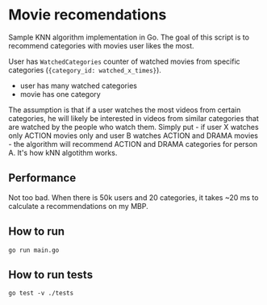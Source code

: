 # Movie recomendations
Sample KNN algorithm implementation in Go.
The goal of this script is to recommend categories with movies user likes the most.

User has `WatchedCategories` counter of watched movies from specific categories (`{category_id: watched_x_times}`).
- user has many watched categories
- movie has one category

The assumption is that if a user watches the most videos from certain categories, he will likely be interested in videos from similar categories that are watched by the people who watch them.
Simply put - if user X watches only ACTION movies only and user B watches ACTION and DRAMA movies - the algorithm will recommend ACTION and DRAMA categories for person A. It's how kNN algotithm works.

## Performance
Not too bad. When there is 50k users and 20 categories, it takes ~20 ms to calculate a recommendations on my MBP.

## How to run
`go run main.go`

## How to run tests
`go test -v ./tests`
